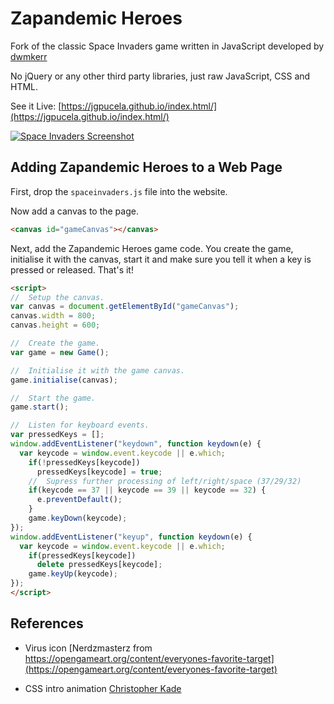 # Zapandemic Heroes

Fork of the classic Space Invaders game written in JavaScript developed by [dwmkerr](https://dwmkerr.github.io/spaceinvaders/) 

No jQuery or any other third party libraries, just raw JavaScript, CSS and HTML.

See it Live: [https://jgpucela.github.io/index.html/](https://jgpucela.github.io/index.html/)

[![Space Invaders Screenshot](./screenshot.jpg "Space Invaders Screenshot")](https://jgpucela.github.io/zapandemicheroes/)


## Adding Zapandemic Heroes to a Web Page

First, drop the `spaceinvaders.js` file into the website.

Now add a canvas to the page.

```html
<canvas id="gameCanvas"></canvas>
```

Next, add the Zapandemic Heroes game code. You create the game, initialise it with the canvas, start it and make sure you tell it when a key is pressed or released. That's it!

```html
<script>
//  Setup the canvas.
var canvas = document.getElementById("gameCanvas");
canvas.width = 800;
canvas.height = 600;

//  Create the game.
var game = new Game();

//  Initialise it with the game canvas.
game.initialise(canvas);

//  Start the game.
game.start();

//  Listen for keyboard events.
var pressedKeys = [];
window.addEventListener("keydown", function keydown(e) {
  var keycode = window.event.keycode || e.which;
    if(!pressedKeys[keycode])
      pressedKeys[keycode] = true;
    //  Supress further processing of left/right/space (37/29/32)
    if(keycode == 37 || keycode == 39 || keycode == 32) {
      e.preventDefault();
    }
    game.keyDown(keycode);
});
window.addEventListener("keyup", function keydown(e) {
  var keycode = window.event.keycode || e.which;
    if(pressedKeys[keycode])
      delete pressedKeys[keycode];
    game.keyUp(keycode);
});
</script>
```

## References

- Virus icon  [Nerdzmasterz from https://opengameart.org/content/everyones-favorite-target](https://opengameart.org/content/everyones-favorite-target)

- CSS intro animation [Christopher Kade](https://codepen.io/christopherkade/pen/rJVPjz)
